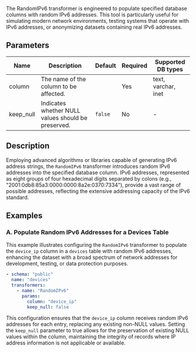 The RandomIPv6 transformer is engineered to populate specified database columns with random IPv6 addresses. This tool is particularly useful for simulating modern network environments, testing systems that operate with IPv6 addresses, or anonymizing datasets containing real IPv6 addresses.

## Parameters

| Name      | Description                                          | Default | Required | Supported DB types  |
|-----------|------------------------------------------------------|---------|----------|---------------------|
| column    | The name of the column to be affected.               |         | Yes      | text, varchar, inet |
| keep_null | Indicates whether NULL values should be preserved.  | `false` | No       | -                   |

## Description

Employing advanced algorithms or libraries capable of generating IPv6 address strings, the `RandomIPv6` transformer introduces random IPv6 addresses into the specified database column. IPv6 addresses, represented as eight groups of four hexadecimal digits separated by colons (e.g., "2001:0db8:85a3:0000:0000:8a2e:0370:7334"), provide a vast range of possible addresses, reflecting the extensive addressing capacity of the IPv6 standard.

## Examples

### A. Populate Random IPv6 Addresses for a Devices Table

This example illustrates configuring the `RandomIPv6` transformer to populate the `device_ip` column in a `devices` table with random IPv6 addresses, enhancing the dataset with a broad spectrum of network addresses for development, testing, or data protection purposes.

```yaml
- schema: "public"
  name: "devices"
  transformers:
    - name: "RandomIPv6"
      params:
        column: "device_ip"
        keep_null: false
```

This configuration ensures that the `device_ip` column receives random IPv6 addresses for each entry, replacing any existing non-NULL values. Setting the `keep_null` parameter to true allows for the preservation of existing NULL values within the column, maintaining the integrity of records where IP address information is not applicable or available.
